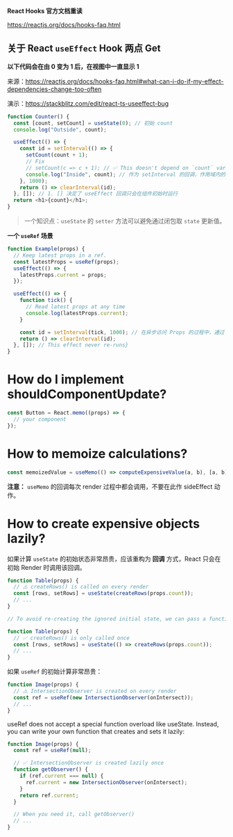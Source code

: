 **React Hooks 官方文档重读**

https://reactjs.org/docs/hooks-faq.html

## 关于 React `useEffect` Hook 两点 Get

**以下代码会在由 0 变为 1 后，在视图中一直显示 1**

来源：https://reactjs.org/docs/hooks-faq.html#what-can-i-do-if-my-effect-dependencies-change-too-often

演示：https://stackblitz.com/edit/react-ts-useeffect-bug

```js
function Counter() {
  const [count, setCount] = useState(0); // 初始 count
  console.log("Outside", count);

  useEffect(() => {
    const id = setInterval(() => {
      setCount(count + 1);
      // Fix
      // setCount(c => c + 1); // ✅ This doesn't depend on `count` variable outside. 通过参数形式访问 count, React Hook 机制保证其为更新值。
      console.log("Inside", count); // 作为 setInterval 的回调，作用域内的 count 通过闭包访问到了初始 count, 并一直保持该值。
    }, 1000);
    return () => clearInterval(id);
  }, []); // 1. [] 决定了 useEffect 回调只会在组件初始时运行
  return <h1>{count}</h1>;
}
```

> 一个知识点：`useState` 的 `setter` 方法可以避免通过闭包取 `state` 更新值。

**一个 `useRef` 场景**

```js
function Example(props) {
  // Keep latest props in a ref.
  const latestProps = useRef(props);
  useEffect(() => {
    latestProps.current = props;
  });

  useEffect(() => {
    function tick() {
      // Read latest props at any time
      console.log(latestProps.current);
    }

    const id = setInterval(tick, 1000); // 在异步访问 Props 的过程中，通过 latestProps.current 保持引用。
    return () => clearInterval(id);
  }, []); // This effect never re-runs}
}
```

# How do I implement shouldComponentUpdate?

```js
const Button = React.memo((props) => {
  // your component
});
```

# How to memoize calculations?

```js
const memoizedValue = useMemo(() => computeExpensiveValue(a, b), [a, b]);
```

**注意：** `useMemo` 的回调每次 render 过程中都会调用，不要在此作 sideEffect 动作。

# How to create expensive objects lazily?

如果计算 `useState` 的初始状态非常昂贵，应该重构为 **回调** 方式，React 只会在初始 Render 时调用该回调。

```ts
function Table(props) {
  // ⚠️ createRows() is called on every render
  const [rows, setRows] = useState(createRows(props.count));
  // ...
}

// To avoid re-creating the ignored initial state, we can pass a function to useState:

function Table(props) {
  // ✅ createRows() is only called once
  const [rows, setRows] = useState(() => createRows(props.count));
  // ...
}
```

如果 `useRef` 的初始计算非常昂贵：

```ts
function Image(props) {
  // ⚠️ IntersectionObserver is created on every render
  const ref = useRef(new IntersectionObserver(onIntersect));
  // ...
}
```

useRef does not accept a special function overload like useState. Instead, you can write your own function that creates and sets it lazily:

```ts
function Image(props) {
  const ref = useRef(null);

  // ✅ IntersectionObserver is created lazily once
  function getObserver() {
    if (ref.current === null) {
      ref.current = new IntersectionObserver(onIntersect);
    }
    return ref.current;
  }

  // When you need it, call getObserver()
  // ...
}
```
